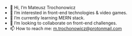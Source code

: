 - 👋 Hi, I’m Mateusz Trochonowicz
- 👀 I’m interested in front-end technologies & video games.
- 🌱 I’m currently learning MERN stack.
- 💞️ I’m looking to collaborate on front-end challenges.
- 📫 How to reach me: m.trochonowicz@protonmail.com
